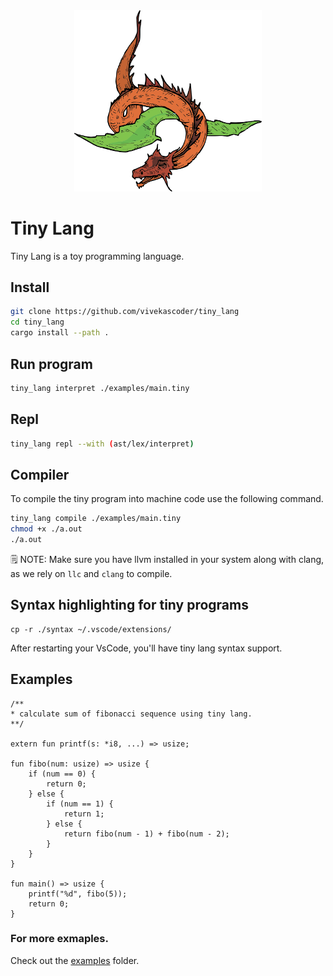 <div align="center">
    <img src="./docs/logo.webp" alt="Tiny Lang" width="300">
</div>

# Tiny Lang

Tiny Lang is a toy programming language.

## Install

```bash
git clone https://github.com/vivekascoder/tiny_lang
cd tiny_lang
cargo install --path .
```

## Run program

```bash
tiny_lang interpret ./examples/main.tiny
```

## Repl

```bash
tiny_lang repl --with (ast/lex/interpret)
```

## Compiler

To compile the tiny program into machine code use the following command.

```bash
tiny_lang compile ./examples/main.tiny
chmod +x ./a.out
./a.out
```

🗒️ NOTE: Make sure you have llvm installed in your system along with clang, as we rely on `llc` and `clang` to compile.

## Syntax highlighting for tiny programs

```
cp -r ./syntax ~/.vscode/extensions/
```

After restarting your VsCode, you'll have tiny lang syntax support.

## Examples

```
/**
* calculate sum of fibonacci sequence using tiny lang.
**/

extern fun printf(s: *i8, ...) => usize;

fun fibo(num: usize) => usize {
    if (num == 0) {
        return 0;
    } else {
        if (num == 1) {
            return 1;
        } else {
            return fibo(num - 1) + fibo(num - 2);
        }
    }
}

fun main() => usize {
    printf("%d", fibo(5));
    return 0;
}
```

### For more exmaples.

Check out the [examples](./examples/) folder.
